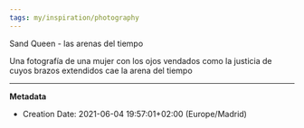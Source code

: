 ```yaml
---
tags: my/inspiration/photography
---
```


Sand Queen - las arenas del tiempo

Una fotografía de una mujer con los ojos vendados como la justicia de cuyos brazos extendidos cae la arena del tiempo

---
**Metadata**
- Creation Date: 2021-06-04 19:57:01+02:00 (Europe/Madrid)
